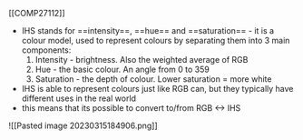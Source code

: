 [[COMP27112]]

- IHS stands for ==intensity==, ==hue== and ==saturation== - it is a colour model, used to represent colours by separating them into 3 main components:
	1. Intensity - brightness. Also the weighted average of RGB
	2. Hue - the basic colour. An angle from 0 to 359
	3. Saturation - the depth of colour. Lower saturation = more white
- IHS is able to represent colours just like RGB can, but they typically have different uses in the real world
- this means that its possible to convert to/from RGB <-> IHS
<!--⚠️Imgur upload failed, check dev console-->
![[Pasted image 20230315184906.png]]